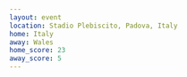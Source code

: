 ```yaml
---
layout: event
location: Stadio Plebiscito, Padova, Italy
home: Italy
away: Wales
home_score: 23
away_score: 5
---
```

